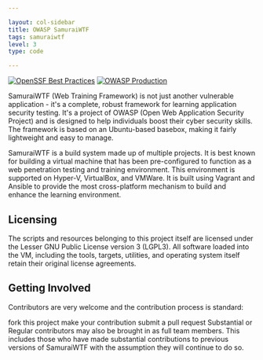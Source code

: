 ```yaml
---

layout: col-sidebar
title: OWASP SamuraiWTF
tags: samuraiwtf
level: 3
type: code

---
```

[![OpenSSF Best Practices](https://bestpractices.coreinfrastructure.org/projects/7479/badge)](https://bestpractices.coreinfrastructure.org/projects/7479)
[![OWASP Production](https://img.shields.io/badge/owasp-production%20project-f7b73c.svg)](https://www.owasp.org/projects)

SamuraiWTF (Web Training Framework) is not just another vulnerable application - it's a complete, robust framework for learning application security testing. It's a project of OWASP (Open Web Application Security Project) and is designed to help individuals boost their cyber security skills. The framework is based on an Ubuntu-based basebox, making it fairly lightweight and easy to manage.

SamuraiWTF is a build system made up of multiple projects.  It is best known for building a virtual machine that has been pre-configured to function as a web penetration testing and training environment. This environment is supported on Hyper-V, VirtualBox, and VMWare. It is built using Vagrant and Ansible to provide the most cross-platform mechanism to build and enhance the learning environment.

## Licensing

The scripts and resources belonging to this project itself are licensed under the Lesser GNU Public License version 3 (LGPL3). All software loaded into the VM, including the tools, targets, utilities, and operating system itself retain their original license agreements.

## Getting Involved

Contributors are very welcome and the contribution process is standard:

fork this project
make your contribution
submit a pull request
Substantial or Regular contributors may also be brought in as full team members. This includes those who have made substantial contributions to previous versions of SamuraiWTF with the assumption they will continue to do so.
